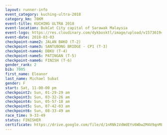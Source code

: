 ```yaml
--- 
layout: runner-info 
event_category: kuching-ultra-2018 
category_km: 70KM 
event-title: KUCHING ULTRA 2018 
event-location: BukCat City capital of Sarawak Malaysia 
event-logo: https://res.cloudinary.com/dykbosktl/image/upload/v1573619473/Logo/kuching-ultra-2018-logo_tlpvm5.png 
event-date: 2018-03-03 
checkpoint-name2: JALAN BAKO (T-2) 
checkpoint-name3: SANTUBONG BRIDGE - CP1 (T-3) 
checkpoint-name4: DBKU (T-4) 
checkpoint-name5: PATINGAN (T-5) 
checkpoint-name6: FINISH (T-6) 
gender_rank: 2
bib: 7005
first_name: Eleanor
last_name: Michael Subat
gender: F
start: Sat, 11-00-00 pm
checkpoint2: Sun, 01-29-29 am
checkpoint3: Sun, 03-32-26 am
checkpoint4: Sun, 05-57-18 am
checkpoint5: Sun, 07-42-03 am
checkpoint6: Sun, 08-33-49 am
race_time: 9-33-49
status: FINISHER
certificate: https://drive.google.com/file/d/1nRNk1VdWdEYs6Wbw2M4V9qnMLwOOp5Aw/view?usp=sharing
--- 
```

